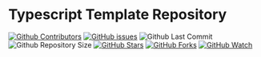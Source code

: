 # Typescript Template Repository

[![Github Contributors](https://img.shields.io/github/contributors/byeongal/typescript-template)](https://github.com/badges/byeongal/typescript-template/contributors)
[![GitHub issues](https://img.shields.io/github/issues/byeongal/typescript-template.svg)](https://github.com/byeongal/typescript-template/issues)
![Github Last Commit](https://img.shields.io/github/last-commit/byeongal/typescript-template)
![Github Repository Size](https://img.shields.io/github/repo-size/byeongal/typescript-template)
[![GitHub Stars](https://img.shields.io/github/stars/byeongal/typescript-template.svg)](https://github.com/byeongal/typescript-template/stargazers)
[![GitHub Forks](https://img.shields.io/github/forks/byeongal/typescript-template.svg)](https://github.com/byeongal/typescript-template/network/members)
[![GitHub Watch](https://img.shields.io/github/watchers/byeongal/typescript-template.svg)](https://github.com/byeongal/typescript-template/watchers)
